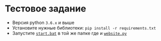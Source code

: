 # Тестовое задание

- Версия python `3.6.x` и выше
- Установите нужные библиотеки:   `pip install -r requirements.txt`
- Запустите [`start.bat`](https://github.com/Grigoriy457/test-projct/blob/main/start.bat) в той же папке где и [`website.py`](https://github.com/Grigoriy457/test-projct/blob/main/website.py)
